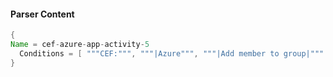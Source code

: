 #### Parser Content
```Java
{
Name = cef-azure-app-activity-5
  Conditions = [ """CEF:""", """|Azure""", """|Add member to group|""" ]
}
```